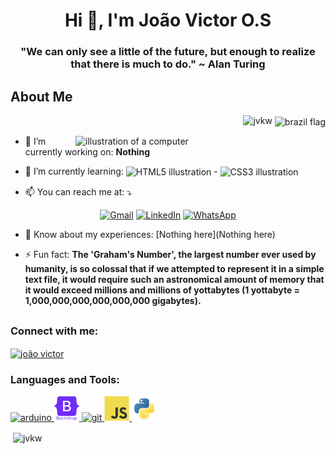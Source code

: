 <h1 align="center">Hi 👋, I'm João Victor O.S</h1>
<h3 align="center">"We can only see a little of the future, but enough to realize that there is much to do." ~ Alan Turing</h3>

## About Me

<p align="right">
  <img src="https://komarev.com/ghpvc/?username=jvkw&label=Profile%20views&color=0e75b6&style=flat" alt="jvkw"/>
  <img src="https://raw.githubusercontent.com/stevenrskelton/flag-icon/master/png/16/country-4x3/br.png" alt="brazil flag" align="center"></img>
</p>
<img src="https://raw.githubusercontent.com/MicaelliMedeiros/micaellimedeiros/master/image/computer-illustration.png" alt="illustration of a computer" min-width="400px" max-width="400px" width="400px" align="right">

- 🔭 I’m currently working on: **Nothing**

- 🌱 I’m currently learning:
<img src="https://img.shields.io/badge/-HTML5-333333?style=flat&logo=HTML5" alt="HTML5 illustration" align="center"></img> -
<img src="https://img.shields.io/badge/-CSS-333333?style=flat&logo=CSS3&logoColor=1572B6" alt="CSS3 illustration" align="center"></img>

<!--

- 👯 I’m looking to collaborate on: **Nothing**

- 🤝 I’m looking for help with: **Nothing**

- 👨‍💻 All of my projects are available at: [Nothing here]

- 📝 I regularly write articles on: [Nothing here]

- 💬 Ask me about: **[Nothing] ( I'm antisocial ) <3**

-->

- 📫 You can reach me at: ⤵️
<p align="center">
  <a href="mailto:joaovictor.os064@gmail.com" title="Gmail">
  <img src="https://img.shields.io/badge/-Gmail-FF0000?style=flat-square&labelColor=FF0000&logo=gmail&logoColor=white&link=LINK-DO-SEU-GMAIL" alt="Gmail"/></a>
  <a href="https://www.linkedin.com/in/jo%C3%A3o-victor-oliveira-santos/" title="LinkedIn">
  <img src="https://img.shields.io/badge/-Linkedin-0e76a8?style=flat-square&logo=Linkedin&logoColor=white&link=LINK-DO-SEU-LINKEDIN" alt="LinkedIn"/></a>
  <a href="https://wa.me/558898252461" title="WhatsApp">
  <img src="https://img.shields.io/badge/-WhatsApp-25d366?style=flat-square&labelColor=25d366&logo=whatsapp&logoColor=white&link=API-DO-SEU-WHATSAPP" alt="WhatsApp"/></a>
  <!--
  <a href="#" title="Facebook">
  <img src="https://img.shields.io/badge/-Facebook-3b5998?style=flat-square&labelColor=3b5998&logo=facebook&logoColor=white&link=LINK-DO-SEU-FACEBOOK" alt="Facebook"/></a>
  <a href="#" title="Instagram">
  <img src="https://img.shields.io/badge/-Instagram-DF0174?style=flat-square&labelColor=DF0174&logo=instagram&logoColor=white&link=LINK-DO-SEU-INSTAGRAM" alt="Instagram"/></a>
  -->
</p>

- 📄 Know about my experiences: [Nothing here](Nothing here)

- ⚡ Fun fact: **The 'Graham's Number', the largest number ever used by humanity, is so colossal that if we attempted to represent it in a simple text file, it would require such an astronomical amount of memory that it would exceed millions and millions of yottabytes (1 yottabyte = 1,000,000,000,000,000,000 gigabytes).**

## <h3 align="left">Connect with me:</h3>

<p align="left">
<a href="https://codepen.io/joão victor" target="blank"><img align="center" src="https://raw.githubusercontent.com/rahuldkjain/github-profile-readme-generator/master/src/images/icons/Social/codepen.svg" alt="joão victor" height="30" width="40" /></a>

<h3 align="left">Languages and Tools:</h3>
<p align="left"> <a href="https://www.arduino.cc/" target="_blank" rel="noreferrer"> <img src="https://cdn.worldvectorlogo.com/logos/arduino-1.svg" alt="arduino" width="40" height="40"/> </a> <a href="https://getbootstrap.com" target="_blank" rel="noreferrer"> <img src="https://raw.githubusercontent.com/devicons/devicon/master/icons/bootstrap/bootstrap-plain-wordmark.svg" alt="bootstrap" width="40" height="40"/> </a> <a href="https://git-scm.com/" target="_blank" rel="noreferrer"> <img src="https://www.vectorlogo.zone/logos/git-scm/git-scm-icon.svg" alt="git" width="40" height="40"/> </a> <a href="https://developer.mozilla.org/en-US/docs/Web/JavaScript" target="_blank" rel="noreferrer"> <img src="https://raw.githubusercontent.com/devicons/devicon/master/icons/javascript/javascript-original.svg" alt="javascript" width="40" height="40"/> </a> <a href="https://www.python.org" target="_blank" rel="noreferrer"> <img src="https://raw.githubusercontent.com/devicons/devicon/master/icons/python/python-original.svg" alt="python" width="40" height="40"/> </a> </p>

<p>&nbsp;<img align="center" src="https://github-readme-stats.vercel.app/api?username=jvkw&show_icons=true&locale=en" alt="jvkw" /></p>
